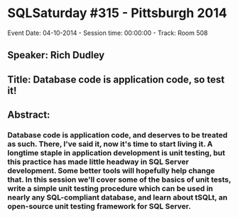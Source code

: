 # SQLSaturday #315 - Pittsburgh 2014
Event Date: 04-10-2014 - Session time: 00:00:00 - Track: Room 508
## Speaker: Rich Dudley
## Title: Database code is application code, so test it!
## Abstract:
### Database code is application code, and deserves to be treated as such.  There, I've said it, now it's time to start living it.  A longtime staple in application development is unit testing, but this practice has made little headway in SQL Server development.  Some better tools will hopefully help change that.  In this session we'll cover some of the basics of unit tests, write a simple unit testing procedure which can be used in nearly any SQL-compliant database, and learn about tSQLt, an open-source unit testing framework for SQL Server.
